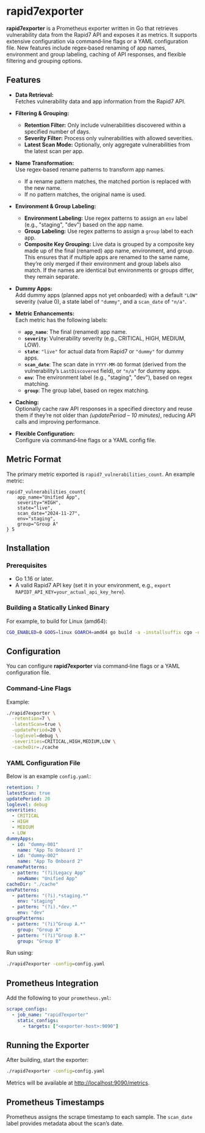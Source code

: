 # rapid7exporter

**rapid7exporter** is a Prometheus exporter written in Go that retrieves vulnerability data from the Rapid7 API and exposes it as metrics. It supports extensive configuration via command‑line flags or a YAML configuration file. New features include regex‑based renaming of app names, environment and group labeling, caching of API responses, and flexible filtering and grouping options.

## Features

- **Data Retrieval:**  
  Fetches vulnerability data and app information from the Rapid7 API.

- **Filtering & Grouping:**  
  - **Retention Filter:** Only include vulnerabilities discovered within a specified number of days.
  - **Severity Filter:** Process only vulnerabilities with allowed severities.
  - **Latest Scan Mode:** Optionally, only aggregate vulnerabilities from the latest scan per app.
  
- **Name Transformation:**  
  Use regex‑based rename patterns to transform app names.  
  - If a rename pattern matches, the matched portion is replaced with the new name.
  - If no pattern matches, the original name is used.

- **Environment & Group Labeling:**  
  - **Environment Labeling:** Use regex patterns to assign an `env` label (e.g., "staging", "dev") based on the app name.
  - **Group Labeling:** Use regex patterns to assign a `group` label to each app.
  - **Composite Key Grouping:** Live data is grouped by a composite key made up of the final (renamed) app name, environment, and group. This ensures that if multiple apps are renamed to the same name, they’re only merged if their environment and group labels also match. If the names are identical but environments or groups differ, they remain separate.

- **Dummy Apps:**  
  Add dummy apps (planned apps not yet onboarded) with a default `"LOW"` severity (value 0), a state label of `"dummy"`, and a `scan_date` of `"n/a"`.

- **Metric Enhancements:**  
  Each metric has the following labels:
  - **`app_name`**: The final (renamed) app name.
  - **`severity`**: Vulnerability severity (e.g., CRITICAL, HIGH, MEDIUM, LOW).
  - **`state`**: `"live"` for actual data from Rapid7 or `"dummy"` for dummy apps.
  - **`scan_date`**: The scan date in `YYYY-MM-DD` format (derived from the vulnerability’s `LastDiscovered` field), or `"n/a"` for dummy apps.
  - **`env`**: The environment label (e.g., "staging", "dev"), based on regex matching.
  - **`group`**: The group label, based on regex matching.

- **Caching:**  
  Optionally cache raw API responses in a specified directory and reuse them if they’re not older than *(updatePeriod – 10 minutes)*, reducing API calls and improving performance.

- **Flexible Configuration:**  
  Configure via command‑line flags or a YAML config file.

## Metric Format

The primary metric exported is `rapid7_vulnerabilities_count`. An example metric:

```promql
rapid7_vulnerabilities_count{
    app_name="Unified App",
    severity="HIGH",
    state="live",
    scan_date="2024-11-27",
    env="staging",
    group="Group A"
} 5
```

## Installation

### Prerequisites

- Go 1.16 or later.
- A valid Rapid7 API key (set it in your environment, e.g., `export RAPID7_API_KEY=your_actual_api_key_here`).

### Building a Statically Linked Binary

For example, to build for Linux (amd64):

```bash
CGO_ENABLED=0 GOOS=linux GOARCH=amd64 go build -a -installsuffix cgo -o rapid7exporter .
```

## Configuration

You can configure **rapid7exporter** via command‑line flags or a YAML configuration file.

### Command‑Line Flags

Example:
```bash
./rapid7exporter \
  -retention=7 \
  -latestScan=true \
  -updatePeriod=20 \
  -loglevel=debug \
  -severities=CRITICAL,HIGH,MEDIUM,LOW \
  -cacheDir=./cache
```

### YAML Configuration File

Below is an example `config.yaml`:

```yaml
retention: 7
latestScan: true
updatePeriod: 20
loglevel: debug
severities:
  - CRITICAL
  - HIGH
  - MEDIUM
  - LOW
dummyApps:
  - id: "dummy-001"
    name: "App To Onboard 1"
  - id: "dummy-002"
    name: "App To Onboard 2"
renamePatterns:
  - pattern: "(?i)Legacy App"
    newName: "Unified App"
cacheDir: "./cache"
envPatterns:
  - pattern: "(?i).*staging.*"
    env: "staging"
  - pattern: "(?i).*dev.*"
    env: "dev"
groupPatterns:
  - pattern: "(?i)^Group A.*"
    group: "Group A"
  - pattern: "(?i)^Group B.*"
    group: "Group B"
```

Run using:
```bash
./rapid7exporter -config=config.yaml
```

## Prometheus Integration

Add the following to your `prometheus.yml`:
```yaml
scrape_configs:
  - job_name: "rapid7exporter"
    static_configs:
      - targets: ["<exporter-host>:9090"]
```

## Running the Exporter

After building, start the exporter:
```bash
./rapid7exporter -config=config.yaml
```
Metrics will be available at [http://localhost:9090/metrics](http://localhost:9090/metrics).

## Prometheus Timestamps

Prometheus assigns the scrape timestamp to each sample. The `scan_date` label provides metadata about the scan’s date.
